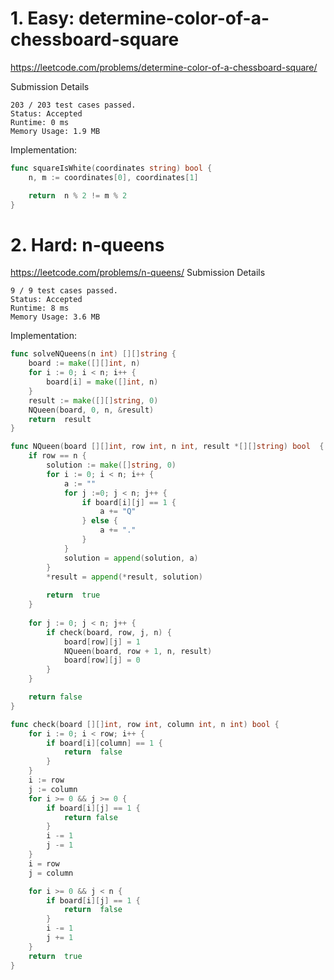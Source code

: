 # 1. Easy: determine-color-of-a-chessboard-square
https://leetcode.com/problems/determine-color-of-a-chessboard-square/


Submission Details
```
203 / 203 test cases passed.
Status: Accepted
Runtime: 0 ms
Memory Usage: 1.9 MB
```

Implementation:
```go
func squareIsWhite(coordinates string) bool {
	n, m := coordinates[0], coordinates[1]

	return  n % 2 != m % 2
}
```

# 2. Hard: n-queens
https://leetcode.com/problems/n-queens/
Submission Details
```
9 / 9 test cases passed.
Status: Accepted
Runtime: 8 ms
Memory Usage: 3.6 MB
```

Implementation:
```go
func solveNQueens(n int) [][]string {
	board := make([][]int, n)
	for i := 0; i < n; i++ {
		board[i] = make([]int, n)
	}
	result := make([][]string, 0)
	NQueen(board, 0, n, &result)
	return  result
}

func NQueen(board [][]int, row int, n int, result *[][]string) bool  {
	if row == n {
		solution := make([]string, 0)
		for i := 0; i < n; i++ {
			a := ""
			for j :=0; j < n; j++ {
				if board[i][j] == 1 {
					a += "Q"
				} else {
					a += "."
				}
			}
			solution = append(solution, a)
		}
		*result = append(*result, solution)
        
		return  true
	}
    
	for j := 0; j < n; j++ {
		if check(board, row, j, n) {
			board[row][j] = 1
			NQueen(board, row + 1, n, result)
			board[row][j] = 0
		}
	}

	return false
}

func check(board [][]int, row int, column int, n int) bool {
	for i := 0; i < row; i++ {
		if board[i][column] == 1 {
			return  false
		}
	}
	i := row
	j := column
	for i >= 0 && j >= 0 {
		if board[i][j] == 1 {
			return false
		}
		i -= 1
		j -= 1
	}
	i = row
	j = column

	for i >= 0 && j < n {
		if board[i][j] == 1 {
			return  false
		}
		i -= 1
		j += 1
	}
	return  true
}
```